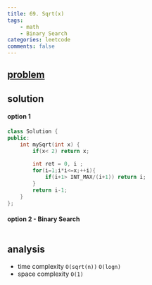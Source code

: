 ```yaml
---
title: 69. Sqrt(x)
tags:
    - math
    - Binary Search
categories: leetcode
comments: false
---
```


## [problem](https://leetcode.com/problems/sqrtx/)

## solution
#### option 1
```c++
class Solution {
public:
    int mySqrt(int x) {
        if(x< 2) return x;
        
        int ret = 0, i ;
        for(i=1;i*i<=x;++i){
            if(i+1> INT_MAX/(i+1)) return i;
        }
        return i-1;
    }
};
```
#### option 2 - Binary Search
```c++
```

## analysis
- time complexity `O(sqrt(n))` `O(logn)`
- space complexity `O(1)`